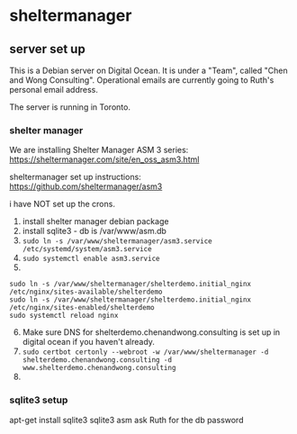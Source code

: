 # sheltermanager

## server set up

This is a Debian server on Digital Ocean. It is under a "Team", called "Chen and Wong Consulting". Operational emails are currently going to Ruth's personal email address.

The server is running in Toronto.

### shelter manager

We are installing Shelter Manager ASM 3 series: https://sheltermanager.com/site/en_oss_asm3.html

sheltermanager set up instructions: https://github.com/sheltermanager/asm3

i have NOT set up the crons.

1. install shelter manager debian package
2. install sqlite3 - db is /var/www/asm.db
3. `sudo ln -s /var/www/sheltermanager/asm3.service /etc/systemd/system/asm3.service`
4. `sudo systemctl enable asm3.service`
5. 
```
sudo ln -s /var/www/sheltermanager/shelterdemo.initial_nginx /etc/nginx/sites-available/shelterdemo
sudo ln -s /var/www/sheltermanager/shelterdemo.initial_nginx /etc/nginx/sites-enabled/shelterdemo
sudo systemctl reload nginx
```
6. Make sure DNS for shelterdemo.chenandwong.consulting is set up in digital ocean if you haven't already.
6. `sudo certbot certonly --webroot -w /var/www/sheltermanager -d shelterdemo.chenandwong.consulting -d www.shelterdemo.chenandwong.consulting`
7. 
### sqlite3 setup

apt-get install sqlite3
sqlite3 asm
ask Ruth for the db password

